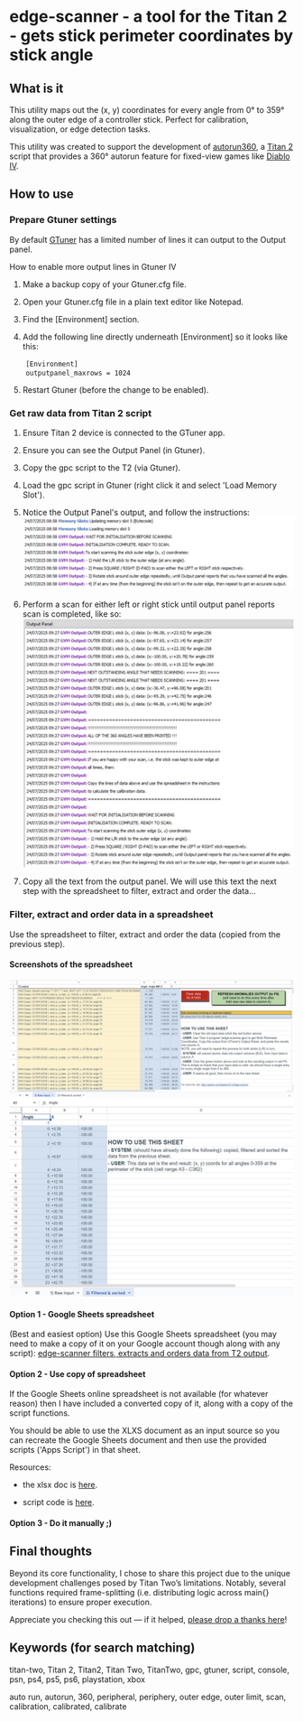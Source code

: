 # edge-scanner - a tool for the Titan 2 - gets stick perimeter coordinates by stick angle

## What is it

This utility maps out the (x, y) coordinates for every angle from 0° to 359° along the outer edge of a controller stick. Perfect for calibration, visualization, or edge detection tasks.

This utility was created to support the development of [autorun360](https://github.com/Sparky101-2/autorun360), a [Titan 2](https://www.consoletuner.com/products/titan-two/) script that provides a 360° autorun feature for fixed-view games like [Diablo IV](https://diablo4.blizzard.com).

## How to use

### Prepare Gtuner settings

By default [GTuner](https://www.consoletuner.com/software/gtuner-iv/) has a limited number of lines it can output to the Output panel.

How to enable more output lines in Gtuner IV

1. Make a backup copy of your Gtuner.cfg file.

1. Open your Gtuner.cfg file in a plain text editor like Notepad.

1. Find the [Environment] section.

1. Add the following line directly underneath [Environment] so it looks like this:

```
    [Environment]
    outputpanel_maxrows = 1024
```

5. Restart Gtuner (before the change to be enabled).

### Get raw data from Titan 2 script

1. Ensure Titan 2 device is connected to the GTuner app.
1. Ensure you can see the Output Panel (in Gtuner).
1. Copy the gpc script to the T2 (via Gtuner).
1. Load the gpc script in Gtuner (right click it and select 'Load Memory Slot').
1. Notice the Output Panel's output, and follow the instructions:
![Output panel initial output](assets/screenshots/OP_init_output.JPG)

1. Perform a scan for either left or right stick until output panel reports scan is completed, like so:
![Output panel result output](assets/screenshots/OP_result_output.JPG)
1. Copy all the text from the output panel. We will use this text the next step with the spreadsheet to filter, extract and order the data...

### Filter, extract and order data in a spreadsheet

Use the spreadsheet to filter, extract and order the data (copied from the previous step).

#### Screenshots of the spreadsheet

![Sheet 1](assets/screenshots/Sheet1.JPG)
![Sheet 2](assets/screenshots/Sheet2.JPG)

#### Option 1 - Google Sheets spreadsheet

(Best and easiest option) Use this Google Sheets spreadsheet (you may need to make a copy of it on your Google account though along with any script): [edge-scanner filters, extracts and orders data from T2 output](https://docs.google.com/spreadsheets/d/1CsB0jAaaW8pJ_7zQ1Y-QHibpWUCN6WUxPK3ycMx6onM/edit?usp=sharing).

#### Option 2 - Use copy of spreadsheet

If the Google Sheets online spreadsheet is not available (for whatever reason) then I have included a converted copy of it, along with a copy of the script functions.

You should be able to use the XLXS document as an input source so you can recreate the Google Sheets document and then use the provided scripts ('Apps Script') in that sheet.

Resources:

- the xlsx doc is [here](assets/Google_Sheets_copy/edge-scanner_filters,_extracts_and_orders_data_from_T2_output.xlsx).

- script code is [here](assets/Google_Sheets_copy/apps_script_copy.txt).

#### Option 3 - Do it manually ;)

## Final thoughts

Beyond its core functionality, I chose to share this project due to the unique development challenges posed by Titan Two’s limitations.
Notably, several functions required frame-splitting (i.e. distributing logic across main{} iterations) to ensure proper execution.

Appreciate you checking this out — if it helped, [please drop a thanks here](https://saythanks.io/to/Sparky101-2)!

## Keywords (for search matching)

titan-two, Titan 2, Titan2, Titan Two, TitanTwo, gpc, gtuner, script, console, psn, ps4, ps5, ps6, playstation, xbox

auto run, autorun, 360, peripheral, periphery, outer edge, outer limit, scan, calibration, calibrated, calibrate
